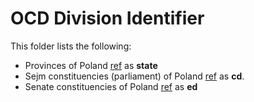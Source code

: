 # OCD Division Identifier

This folder lists the following:

* Provinces of Poland
  [ref](https://en.wikipedia.org/wiki/Electoral_districts_of_Poland#List_of_Sejm_constituencies) as **state**
* Sejm constituencies (parliament) of Poland
  [ref](https://en.wikipedia.org/wiki/Electoral_districts_of_Poland#List_of_Sejm_constituencies) as **cd**.
* Senate constituencies of Poland
  [ref](https://en.wikipedia.org/wiki/Electoral_districts_of_Poland#List_of_Senate_constituencies) as **ed**